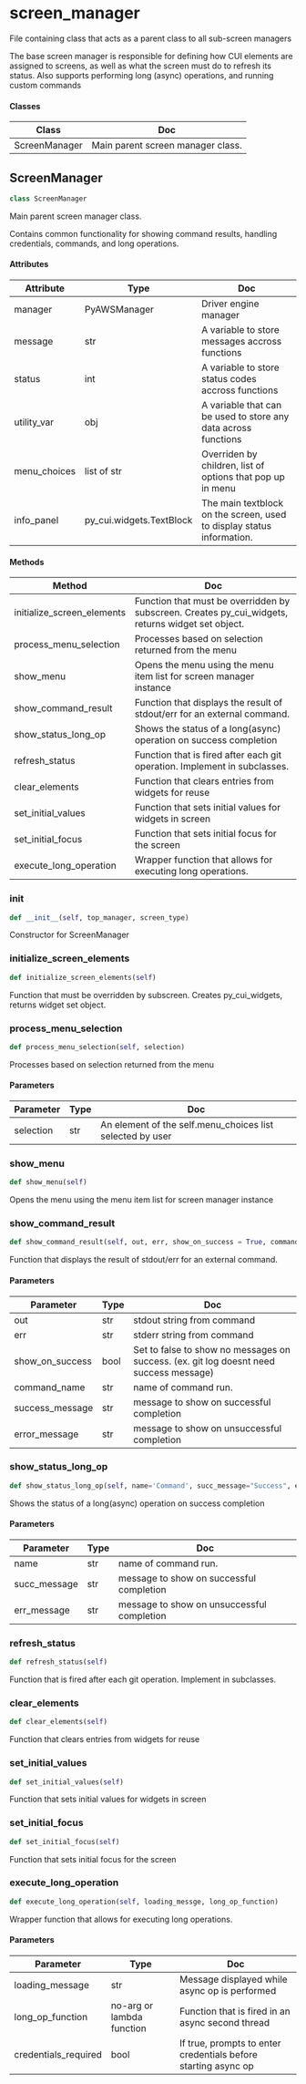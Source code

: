 # screen_manager

File containing class that acts as a parent class to all sub-screen managers



The base screen manager is responsible for defining how CUI elements are assigned to screens,
as well as what the screen must do to refresh its status. Also supports performing long (async)
operations, and running custom commands

#### Classes

 Class  | Doc
-----|-----
 ScreenManager | Main parent screen manager class.




## ScreenManager

```python
class ScreenManager
```

Main parent screen manager class.



Contains common functionality for showing command results, handling credentials, commands, and long operations.


#### Attributes

 Attribute  | Type  | Doc
-----|----------|-----
 manager  |  PyAWSManager | Driver engine manager
 message  |  str | A variable to store messages accross functions
 status  |  int | A variable to store status codes accross functions
 utility_var  |  obj | A variable that can be used to store any data across functions
 menu_choices  |  list of str | Overriden by children, list of options that pop up in menu
 info_panel  |  py_cui.widgets.TextBlock | The main textblock on the screen, used to display status information.

#### Methods

 Method  | Doc
-----|-----
 initialize_screen_elements | Function that must be overridden by subscreen. Creates py_cui_widgets, returns widget set object.
 process_menu_selection | Processes based on selection returned from the menu
 show_menu | Opens the menu using the menu item list for screen manager instance
 show_command_result | Function that displays the result of stdout/err for an external command.
 show_status_long_op | Shows the status of a long(async) operation on success completion
 refresh_status | Function that is fired after each git operation. Implement in subclasses.
 clear_elements | Function that clears entries from widgets for reuse
 set_initial_values | Function that sets initial values for widgets in screen
 set_initial_focus | Function that sets initial focus for the screen
 execute_long_operation | Wrapper function that allows for executing long operations.




### __init__

```python
def __init__(self, top_manager, screen_type)
```

Constructor for ScreenManager







### initialize_screen_elements

```python
def initialize_screen_elements(self)
```

Function that must be overridden by subscreen. Creates py_cui_widgets, returns widget set object.







### process_menu_selection

```python
def process_menu_selection(self, selection)
```

Processes based on selection returned from the menu




#### Parameters

 Parameter  | Type  | Doc
-----|----------|-----
 selection  |  str | An element of the self.menu_choices list selected by user





### show_menu

```python
def show_menu(self)
```

Opens the menu using the menu item list for screen manager instance







### show_command_result

```python
def show_command_result(self, out, err, show_on_success = True, command_name='Command', success_message='Success', error_message='Error')
```

Function that displays the result of stdout/err for an external command.




#### Parameters

 Parameter  | Type  | Doc
-----|----------|-----
 out  |  str | stdout string from command
 err  |  str | stderr string from command
 show_on_success  |  bool | Set to false to show no messages on success. (ex. git log doesnt need success message)
 command_name  |  str | name of command run.
 success_message  |  str | message to show on successful completion
 error_message  |  str | message to show on unsuccessful completion





### show_status_long_op

```python
def show_status_long_op(self, name='Command', succ_message="Success", err_message = "Error")
```

Shows the status of a long(async) operation on success completion




#### Parameters

 Parameter  | Type  | Doc
-----|----------|-----
 name  |  str | name of command run.
 succ_message  |  str | message to show on successful completion
 err_message  |  str | message to show on unsuccessful completion





### refresh_status

```python
def refresh_status(self)
```

Function that is fired after each git operation. Implement in subclasses.







### clear_elements

```python
def clear_elements(self)
```

Function that clears entries from widgets for reuse







### set_initial_values

```python
def set_initial_values(self)
```

Function that sets initial values for widgets in screen







### set_initial_focus

```python
def set_initial_focus(self)
```

Function that sets initial focus for the screen







### execute_long_operation

```python
def execute_long_operation(self, loading_messge, long_op_function)
```

Wrapper function that allows for executing long operations.




#### Parameters

 Parameter  | Type  | Doc
-----|----------|-----
 loading_message  |  str | Message displayed while async op is performed
 long_op_function  |  no-arg or lambda function | Function that is fired in an async second thread
 credentials_required  |  bool | If true, prompts to enter credentials before starting async op








